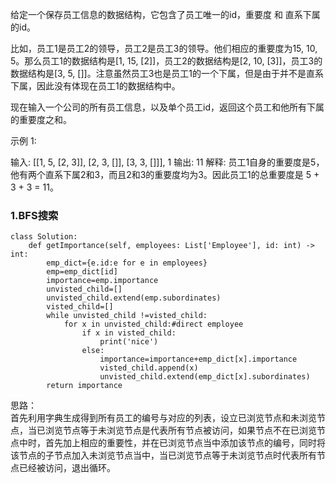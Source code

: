 给定一个保存员工信息的数据结构，它包含了员工唯一的id，重要度 和 直系下属的id。

比如，员工1是员工2的领导，员工2是员工3的领导。他们相应的重要度为15, 10, 5。那么员工1的数据结构是[1, 15, [2]]，员工2的数据结构是[2, 10, [3]]，员工3的数据结构是[3, 5, []]。注意虽然员工3也是员工1的一个下属，但是由于并不是直系下属，因此没有体现在员工1的数据结构中。

现在输入一个公司的所有员工信息，以及单个员工id，返回这个员工和他所有下属的重要度之和。

示例 1:

输入: [[1, 5, [2, 3]], [2, 3, []], [3, 3, []]], 1
输出: 11
解释:
员工1自身的重要度是5，他有两个直系下属2和3，而且2和3的重要度均为3。因此员工1的总重要度是 5 + 3 + 3 = 11。

### 1.BFS搜索  
```
class Solution:
    def getImportance(self, employees: List['Employee'], id: int) -> int:
        emp_dict={e.id:e for e in employees}
        emp=emp_dict[id]
        importance=emp.importance
        unvisted_child=[]
        unvisted_child.extend(emp.subordinates)
        visted_child=[]
        while unvisted_child !=visted_child:
            for x in unvisted_child:#direct employee 
                if x in visted_child:
                    print('nice')
                else:
                    importance=importance+emp_dict[x].importance
                    visted_child.append(x)
                    unvisted_child.extend(emp_dict[x].subordinates)
        return importance  
```
思路：  
    首先利用字典生成得到所有员工的编号与对应的列表，设立已浏览节点和未浏览节点，当已浏览节点等于未浏览节点是代表所有节点被访问，如果节点不在已浏览节点中时，首先加上相应的重要性，并在已浏览节点当中添加该节点的编号，同时将该节点的子节点加入未浏览节点当中，当已浏览节点等于未浏览节点时代表所有节点已经被访问，退出循环。
